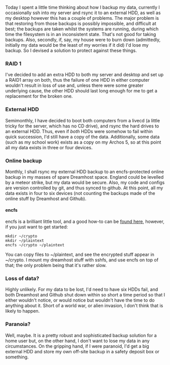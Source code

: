 Today I spent a little time thinking about how I backup my data, currently I occasionally ssh into my server and rsync it to an external HDD, as well as my desktop however this has a couple of problems. The major problem is that restoring from those backups is possibly impossible, and difficult at best; the backups are taken whilst the systems are running, during which time the filesystem is in an inconsistent state. That's not good for taking backups. Also, secondly, if, say, my house were to burn down (admittedly, initially my data would be the least of my worries if it did) I'd lose my backup. So I devised a solution to protect against these things.

### RAID 1

I've decided to add an extra HDD to both my server and desktop and set up a RAID1 array on both, thus the failure of one HDD in either computer wouldn't result in loss of use and, unless there were some greater underlying cause, the other HDD should last long enough for me to get a replacement for the broken one.

### External HDD

Semimonthly, I have decided to boot both computers from a livecd (a little tricky for the server, which has no CD drive), and rsync the hard drives to an external HDD. Thus, even if *both* HDDs were somehow to fail within quick succession, I'd still have a copy of the data. Additionally, some data (such as my school work) exists as a copy on my Archos 5, so at this point all my data exists in three or four devices.

### Online backup

Monthly, I shall rsync my external HDD backup to an encfs-protected online backup in my masses of spare Dreamhost space. England could be levelled by a meteor strike, but my data would be secure. Also, my code and configs are version controlled by git, and thus synced to github. At this point, all my data exists in four to six devices (not counting the backups made of the online stuff by Dreamhost and Github).

#### encfs

encfs is a brilliant little tool, and a good how-to can be [found here](http://www.movingtofreedom.org/2007/02/21/howto-encfs-encrypted-file-system-in-ubuntu-and-fedora-gnu-linux/), however, if you just want to get started:

    mkdir ~/crypto
    mkdir ~/plaintext
    encfs ~/crypto ~/plaintext

You can copy files to ~/plaintext, and see the encrypted stuff appear in ~/crypto. I mount my dreamhost stuff with sshfs, and use encfs on top of that; the only problem being that it's rather slow.

### Loss of data?

Highly unlikely. For my data to be lost, I'd need to have six HDDs fail, and both Dreamhost and Github shut down within so short a time period so that I either wouldn't notice, or would notice but wouldn't have the time to do anything about it. Short of a world war, or alien invasion, I don't think that is likely to happen.

### Paranoia?

Well, maybe. It is a pretty robust and sophisticated backup solution for a home user but, on the other hand, I don't want to lose my data in any circumstances. On the gripping hand, if I were paranoid, I'd get a big external HDD and store my own off-site backup in a safety deposit box or something.
